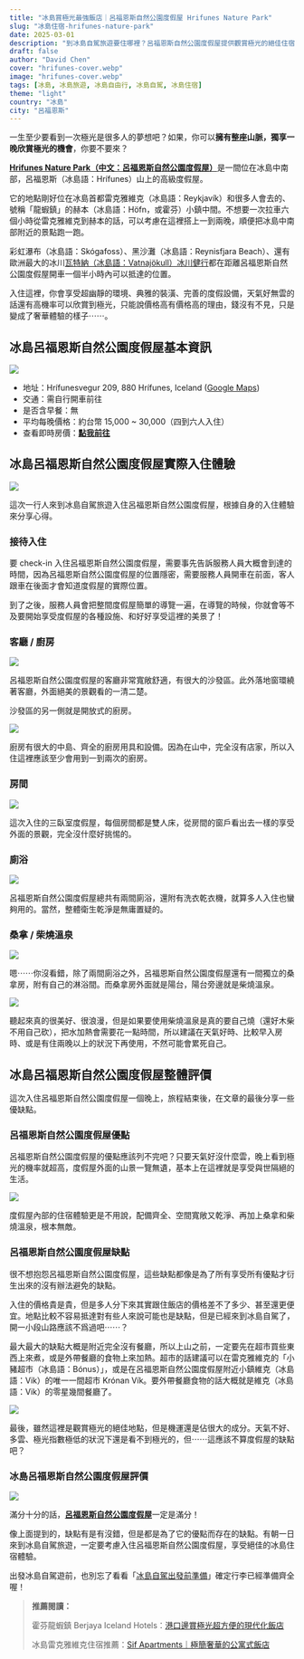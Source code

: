 ```yaml
---
title: "冰島賞極光最強飯店｜呂福恩斯自然公園度假屋 Hrifunes Nature Park"
slug: "冰島住宿-hrifunes-nature-park"
date: 2025-03-01
description: "到冰島自駕旅遊要住哪裡？呂福恩斯自然公園度假屋提供觀賞極光的絕佳住宿體驗，住一次就讓你一生難忘。"
draft: false
author: "David Chen"
cover: "hrifunes-cover.webp"
image: "hrifunes-cover.webp"
tags: [冰島, 冰島旅遊, 冰島自由行, 冰島自駕, 冰島住宿]
theme: "light"
country: "冰島"
city: "呂福恩斯"
---
```


<!--![](hrifunes-cover.webp)-->

一生至少要看到一次極光是很多人的夢想吧？如果，你可以**擁有整座山脈，獨享一晚欣賞極光的機會**，你要不要來？

[**Hrifunes Nature Park（中文：呂福恩斯自然公園度假屋）**](https://www.booking.com/hotel/is/hrifunes-park-cabins.xt.html?aid=7956794)是一間位在冰島中南部，呂福恩斯（冰島語：Hrífunes）山上的高級度假屋。

它的地點剛好位在冰島首都雷克雅維克（冰島語：Reykjavík）和很多人會去的、號稱「龍蝦鎮」的赫本（冰島語：Höfn，或霍芬）小鎮中間。不想要一次拉車六個小時從雷克雅維克到赫本的話，可以考慮在這裡搭上一到兩晚，順便把冰島中南部附近的景點跑一跑。

彩虹瀑布（冰島語：Skógafoss）、黑沙灘（冰島語：Reynisfjara Beach）、還有歐洲最大的冰川[瓦特納（冰島語：Vatnajökull）冰川健行](https://affiliate.klook.com/redirect?aid=41451&aff_adid=1007721&k_site=https%3A%2F%2Fwww.klook.com%2Factivity%2F117124-blue-ice-cave-and-glacier-hiking-tour-from-skaftafell%2F%3Fspm%3DSearchResult.SearchSuggest_LIST%26clickId%3D9b0fa81895)都在距離呂福恩斯自然公園度假屋開車一個半小時內可以抵達的位置。

入住這裡，你會享受超幽靜的環境、典雅的裝潢、完善的度假設備，天氣好無雲的話還有高機率可以欣賞到極光，只能說價格高有價格高的理由，錢沒有不見，只是變成了奢華體驗的樣子⋯⋯。

## 冰島呂福恩斯自然公園度假屋基本資訊

![](cover.webp)

- 地址：Hrífunesvegur 209, 880 Hrífunes, Iceland ([Google Maps](https://maps.app.goo.gl/VDRwJTgysmR2PG6K6))
- 交通：需自行開車前往
- 是否含早餐：無
- 平均每晚價格：約台幣 15,000 ~ 30,000（四到六人入住）
- 查看即時房價：[**點我前往**](https://www.booking.com/hotel/is/hrifunes-park-cabins.xt.html?aid=7956794)

<!-- TODO: link to 推薦閱讀：飛冰島最便宜的機票怎麼買？ -->

## 冰島呂福恩斯自然公園度假屋實際入住體驗

![](hrifunes-2.webp)

這次一行人來到冰島自駕旅遊入住呂福恩斯自然公園度假屋，根據自身的入住體驗來分享心得。

### 接待入住

要 check-in 入住呂福恩斯自然公園度假屋，需要事先告訴服務人員大概會到達的時間，因為呂福恩斯自然公園度假屋的位置隱密，需要服務人員開車在前面，客人跟車在後面才會知道度假屋的實際位置。

到了之後，服務人員會把整間度假屋簡單的導覽一遍，在導覽的時候，你就會等不及要開始享受度假屋的各種設施、和好好享受這裡的美景了！

### 客廳 / 廚房

![](living-room.webp)

呂福恩斯自然公園度假屋的客廳非常寬敞舒適，有很大的沙發區。此外落地窗環繞著客廳，外面絕美的景觀看的一清二楚。

沙發區的另一側就是開放式的廚房。

![](kitchen.webp)

廚房有很大的中島、齊全的廚房用具和設備。因為在山中，完全沒有店家，所以入住這裡應該至少會用到一到兩次的廚房。

### 房間

![](room.webp)

這次入住的三臥室度假屋，每個房間都是雙人床，從房間的窗戶看出去一樣的享受外面的景觀，完全沒什麼好挑惕的。

### 廁浴

![](toilet.webp)

呂福恩斯自然公園度假屋總共有兩間廁浴，還附有洗衣乾衣機，就算多人入住也蠻夠用的。當然，整體衛生乾淨是無庸置疑的。

### 桑拿 / 柴燒溫泉

![](sauna-2.webp)

嗯⋯⋯你沒看錯，除了兩間廁浴之外，呂福恩斯自然公園度假屋還有一間獨立的桑拿房，附有自己的淋浴間。而桑拿房外面就是陽台，陽台旁邊就是柴燒溫泉。

![](spa.webp)

聽起來真的很美好、很浪漫，但是如果要使用柴燒溫泉是真的要自己燒（還好木柴不用自己砍），把水加熱會需要花一點時間，所以建議在天氣好時、比較早入房時、或是有住兩晚以上的狀況下再使用，不然可能會累死自己。

## 冰島呂福恩斯自然公園度假屋整體評價

這次入住呂福恩斯自然公園度假屋一個晚上，旅程結束後，在文章的最後分享一些優缺點。

### 呂福恩斯自然公園度假屋優點

呂福恩斯自然公園度假屋的優點應該列不完吧？只要天氣好沒什麼雲，晚上看到極光的機率就超高，度假屋外面的山景一覽無遺，基本上在這裡就是享受與世隔絕的生活。

![](sauna.webp)

度假屋內部的住宿體驗更是不用說，配備齊全、空間寬敞又乾淨、再加上桑拿和柴燒溫泉，根本無敵。

### 呂福恩斯自然公園度假屋缺點

很不想抱怨呂福恩斯自然公園度假屋，這些缺點都像是為了所有享受所有優點才衍生出來的沒有辦法避免的缺點。

入住的價格貴是貴，但是多人分下來其實跟住飯店的價格差不了多少、甚至還更便宜。地點比較不容易抵達對有些人來說可能也是缺點，但是已經來到冰島自駕了，開一小段山路應該不爲過吧⋯⋯？

最大最大的缺點大概是附近完全沒有餐廳，所以上山之前，一定要先在超市買些東西上來煮，或是外帶餐廳的食物上來加熱。超市的話建議可以在雷克雅維克的「小豬超市（冰島語：Bónus）」，或是在呂福恩斯自然公園度假屋附近小鎮維克（冰島語：Vik）的唯一一間超市 Krónan Vík。要外帶餐廳食物的話大概就是維克（冰島語：Vik）的零星幾間餐廳了。

![](hrifunes-3.webp)

最後，雖然這裡是觀賞極光的絕佳地點，但是機運還是佔很大的成分。天氣不好、多雲、極光指數極低的狀況下還是看不到極光的，但⋯⋯這應該不算度假屋的缺點吧？

### 冰島呂福恩斯自然公園度假屋評價

![](dining-table.webp)

滿分十分的話，[**呂福恩斯自然公園度假屋**](https://www.booking.com/hotel/is/hrifunes-park-cabins.xt.html?aid=7956794)一定是滿分！

像上面提到的，缺點有是有沒錯，但是都是為了它的優點而存在的缺點。有朝一日來到冰島自駕旅遊，一定要考慮入住呂福恩斯自然公園度假屋，享受絕佳的冰島住宿體驗。

出發冰島自駕遊前，也別忘了看看「[冰島自駕出發前準備](/posts/冰島自駕遊行前準備)」確定行李已經準備齊全喔！

> **推薦閱讀：**
>
> 霍芬龍蝦鎮 Berjaya Iceland Hotels：[港口邊賞極光超方便的現代化飯店](/posts/冰島住宿-berjaya-iceland-hotels/)
>
> 冰島雷克雅維克住宿推薦：[Sif Apartments｜極簡奢華的公寓式飯店](/posts/%E5%86%B0%E5%B3%B6%E4%BD%8F%E5%AE%BF-sif-apartments/)